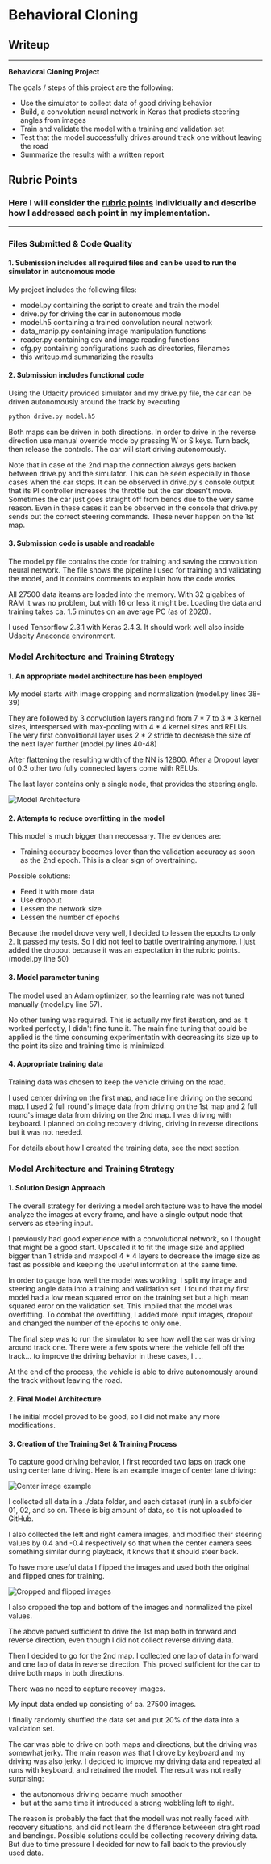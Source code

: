 # **Behavioral Cloning** 

## Writeup

---

**Behavioral Cloning Project**

The goals / steps of this project are the following:
* Use the simulator to collect data of good driving behavior
* Build, a convolution neural network in Keras that predicts steering angles from images
* Train and validate the model with a training and validation set
* Test that the model successfully drives around track one without leaving the road
* Summarize the results with a written report


[//]: # (Image References)

[image1]: ./doc/model.jpg "Model Architecture"
[image2]: ./doc/center.jpg "Center Image"
[image3]: ./doc/preprocessed_images.jpg "Cropped and flipped images"

## Rubric Points
### Here I will consider the [rubric points](https://review.udacity.com/#!/rubrics/432/view) individually and describe how I addressed each point in my implementation.  

---
### Files Submitted & Code Quality

#### 1. Submission includes all required files and can be used to run the simulator in autonomous mode

My project includes the following files:
* model.py containing the script to create and train the model
* drive.py for driving the car in autonomous mode
* model.h5 containing a trained convolution neural network 
* data_manip.py containing image manipulation functions
* reader.py containing csv and image reading functions
* cfg.py containing configurations such as directories, filenames
* this writeup.md summarizing the results


#### 2. Submission includes functional code
Using the Udacity provided simulator and my drive.py file, the car can be driven autonomously around the track by executing 
```sh
python drive.py model.h5
```
Both maps can be driven in both directions. In order to drive in the reverse direction use manual override mode by pressing W or S keys. Turn back, then release the controls. The car will start driving autonomously.

Note that in case of the 2nd map the connection always gets broken between drive.py and the simulator. This can be seen especially in those cases when the car stops. It can be observed in drive.py's console output that its PI controller increases the throttle but the car doesn't move. Sometimes the car just goes straight off from bends due to the very same reason. Even in these cases it can be observed in the console that drive.py sends out the correct steering commands. These never happen on the 1st map.

#### 3. Submission code is usable and readable

The model.py file contains the code for training and saving the convolution neural network. The file shows the pipeline I used for training and validating the model, and it contains comments to explain how the code works.

All 27500 data iteams are loaded into the memory. With 32 gigabites of RAM it was no problem, but with 16 or less it might be. Loading the data and training takes ca. 1.5 minutes on an average PC (as of 2020).

I used Tensorflow 2.3.1 with Keras 2.4.3. It should work well also inside Udacity Anaconda environment.

### Model Architecture and Training Strategy

#### 1. An appropriate model architecture has been employed

My model starts with image cropping and normalization (model.py lines 38-39) 

They are followed by 3 convolution layers rangind from 7 * 7 to 3 * 3 kernel sizes, interspersed with max-pooling with 4 * 4 kernel sizes and RELUs. The very first convolitional layer uses 2 * 2 stride to decrease the size of the next layer further (model.py lines 40-48)

After flattening the resulting width of the NN is 12800. After a Dropout layer of 0.3 other two fully connected layers come with RELUs.

The last layer contains only a single node, that provides the steering angle.

![Model Architecture][image1]


#### 2. Attempts to reduce overfitting in the model

This model is much bigger than neccessary. The evidences are:
* Training accuracy becomes lover than the validation accuracy as soon as the 2nd epoch. This is a clear sign of overtraining.

Possible solutions:
* Feed it with more data
* Use dropout
* Lessen the network size
* Lessen the number of epochs

Because the model drove very well, I decided to lessen the epochs to only 2. It passed my tests. So I did not feel to battle overtraining anymore. I just added the dropout because it was an expectation in the rubric points. (model.py line 50) 


#### 3. Model parameter tuning

The model used an Adam optimizer, so the learning rate was not tuned manually (model.py line 57).

No other tuning was required. This is actually my first iteration, and as it worked perfectly, I didn't fine tune it. The main fine tuning that could be applied is the time consuming experimentatin with decreasing its size up to the point its size and training time is minimized.

#### 4. Appropriate training data

Training data was chosen to keep the vehicle driving on the road.

I used center driving on the first map, and race line driving on the second map. I used 2 full round's image data from driving on the 1st map and 2 full round's image data from driving on the 2nd map. I was driving with keyboard. I planned on doing recovery driving, driving in reverse directions but it was not needed. 

For details about how I created the training data, see the next section. 

### Model Architecture and Training Strategy

#### 1. Solution Design Approach

The overall strategy for deriving a model architecture was to have the model analyze the images at every frame, and have a single output node that servers as steering input.

I previously had good experience with a convolutional network, so I thought that might be a good start. Upscaled it to fit the image size and applied bigger than 1 stride and maxpool 4 * 4 layers to decrease the image size as fast as possible and keeping the useful information at the same time.

In order to gauge how well the model was working, I split my image and steering angle data into a training and validation set. I found that my first model had a low mean squared error on the training set but a high mean squared error on the validation set. This implied that the model was overfitting. To combat the overfitting, I added more input images, dropout and changed the number of the epochs to only one.

The final step was to run the simulator to see how well the car was driving around track one. There were a few spots where the vehicle fell off the track... to improve the driving behavior in these cases, I ....

At the end of the process, the vehicle is able to drive autonomously around the track without leaving the road.

#### 2. Final Model Architecture

The initial model proved to be good, so I did not make any more modifications.

#### 3. Creation of the Training Set & Training Process

To capture good driving behavior, I first recorded two laps on track one using center lane driving. Here is an example image of center lane driving:  

![Center image example][image2]

I collected all data in a ./data folder, and each dataset (run) in a subfolder 01, 02, and so on. These is big amount of data, so it is not uploaded to GitHub.

I also collected the left and right camera images, and modified their steering values by 0.4 and -0.4 respectively so that when the center camera sees something similar during playback, it knows that it should steer back.

To have more useful data I flipped the images and used both the original and flipped ones for training.

![Cropped and flipped images][image3]

I also cropped the top and bottom of the images and normalized the pixel values.

The above proved sufficient to drive the 1st map both in forward and reverse direction, even though I did not collect reverse driving data. 

Then I decided to go for the 2nd map. I collected one lap of data in forward and one lap of data in reverse direction. This proved sufficient for the car to drive both maps in both directions.

There was no need to capture recovey images.

My input data ended up consisting of ca. 27500 images.

I finally randomly shuffled the data set and put 20% of the data into a validation set. 

The car was able to drive on both maps and directions, but the driving was somewhat jerky. The main reason was that I drove by keyboard and my driving was also jerky. I decided to improve my driving data and repeated all runs with keyboard, and retrained the model. The result was not really surprising:
* the autonomous driving became much smoother
* but at the same time it introduced a strong wobbling left to right.

The reason is probably the fact that the modell was not really faced with recovery situations, and did not learn the difference betweeen straight road and bendings. Possible solutions could be collecting recovery driving data. But due to time pressure I decided for now to fall back to the previously used data. 
